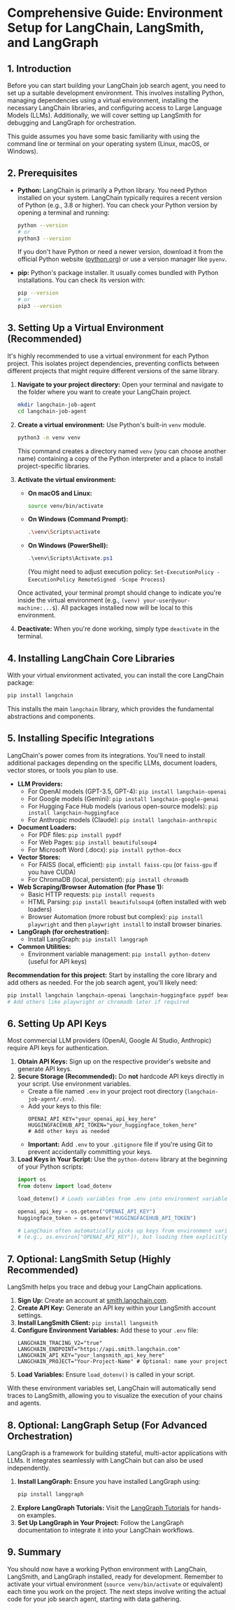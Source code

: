 # Comprehensive Guide: Environment Setup for LangChain, LangSmith, and LangGraph

## 1. Introduction

Before you can start building your LangChain job search agent, you need to set up a suitable development environment. This involves installing Python, managing dependencies using a virtual environment, installing the necessary LangChain libraries, and configuring access to Large Language Models (LLMs). Additionally, we will cover setting up LangSmith for debugging and LangGraph for orchestration.

This guide assumes you have some basic familiarity with using the command line or terminal on your operating system (Linux, macOS, or Windows).

## 2. Prerequisites

*   **Python:** LangChain is primarily a Python library. You need Python installed on your system. LangChain typically requires a recent version of Python (e.g., 3.8 or higher). You can check your Python version by opening a terminal and running:
    ```bash
    python --version
    # or
    python3 --version
    ```
    If you don't have Python or need a newer version, download it from the official Python website ([python.org](https://python.org/)) or use a version manager like `pyenv`.

*   **pip:** Python's package installer. It usually comes bundled with Python installations. You can check its version with:
    ```bash
    pip --version
    # or
    pip3 --version
    ```

## 3. Setting Up a Virtual Environment (Recommended)

It's highly recommended to use a virtual environment for each Python project. This isolates project dependencies, preventing conflicts between different projects that might require different versions of the same library.

1.  **Navigate to your project directory:** Open your terminal and navigate to the folder where you want to create your LangChain project.
    ```bash
    mkdir langchain-job-agent
    cd langchain-job-agent
    ```

2.  **Create a virtual environment:** Use Python's built-in `venv` module.
    ```bash
    python3 -m venv venv
    ```
    This command creates a directory named `venv` (you can choose another name) containing a copy of the Python interpreter and a place to install project-specific libraries.

3.  **Activate the virtual environment:**
    *   **On macOS and Linux:**
        ```bash
        source venv/bin/activate
        ```
    *   **On Windows (Command Prompt):**
        ```bash
        .\venv\Scripts\activate
        ```
    *   **On Windows (PowerShell):**
        ```powershell
        .\venv\Scripts\Activate.ps1
        ```
        (You might need to adjust execution policy: `Set-ExecutionPolicy -ExecutionPolicy RemoteSigned -Scope Process`)

    Once activated, your terminal prompt should change to indicate you're inside the virtual environment (e.g., `(venv) your-user@your-machine:...$`). All packages installed now will be local to this environment.

4.  **Deactivate:** When you're done working, simply type `deactivate` in the terminal.

## 4. Installing LangChain Core Libraries

With your virtual environment activated, you can install the core LangChain package:

```bash
pip install langchain
```

This installs the main `langchain` library, which provides the fundamental abstractions and components.

## 5. Installing Specific Integrations

LangChain's power comes from its integrations. You'll need to install additional packages depending on the specific LLMs, document loaders, vector stores, or tools you plan to use.

*   **LLM Providers:**
    *   For OpenAI models (GPT-3.5, GPT-4): `pip install langchain-openai`
    *   For Google models (Gemini): `pip install langchain-google-genai`
    *   For Hugging Face Hub models (various open-source models): `pip install langchain-huggingface`
    *   For Anthropic models (Claude): `pip install langchain-anthropic`
*   **Document Loaders:**
    *   For PDF files: `pip install pypdf`
    *   For Web Pages: `pip install beautifulsoup4`
    *   For Microsoft Word (.docx): `pip install python-docx`
*   **Vector Stores:**
    *   For FAISS (local, efficient): `pip install faiss-cpu` (or `faiss-gpu` if you have CUDA)
    *   For ChromaDB (local, persistent): `pip install chromadb`
*   **Web Scraping/Browser Automation (for Phase 1):**
    *   Basic HTTP requests: `pip install requests`
    *   HTML Parsing: `pip install beautifulsoup4` (often installed with web loaders)
    *   Browser Automation (more robust but complex): `pip install playwright` and then `playwright install` to install browser binaries.
*   **LangGraph (for orchestration):**
    *   Install LangGraph: `pip install langgraph`
*   **Common Utilities:**
    *   Environment variable management: `pip install python-dotenv` (useful for API keys)

**Recommendation for this project:** Start by installing the core library and add others as needed. For the job search agent, you'll likely need:

```bash
pip install langchain langchain-openai langchain-huggingface pypdf beautifulsoup4 requests faiss-cpu python-dotenv langgraph
# Add others like playwright or chromadb later if required
```

## 6. Setting Up API Keys

Most commercial LLM providers (OpenAI, Google AI Studio, Anthropic) require API keys for authentication.

1.  **Obtain API Keys:** Sign up on the respective provider's website and generate API keys.
2.  **Secure Storage (Recommended):** Do **not** hardcode API keys directly in your script. Use environment variables.
    *   Create a file named `.env` in your project root directory (`langchain-job-agent/.env`).
    *   Add your keys to this file:
        ```
        OPENAI_API_KEY="your_openai_api_key_here"
        HUGGINGFACEHUB_API_TOKEN="your_huggingface_token_here"
        # Add other keys as needed
        ```
    *   **Important:** Add `.env` to your `.gitignore` file if you're using Git to prevent accidentally committing your keys.
3.  **Load Keys in Your Script:** Use the `python-dotenv` library at the beginning of your Python scripts:
    ```python
    import os
    from dotenv import load_dotenv

    load_dotenv() # Loads variables from .env into environment variables

    openai_api_key = os.getenv("OPENAI_API_KEY")
    huggingface_token = os.getenv("HUGGINGFACEHUB_API_TOKEN")

    # LangChain often automatically picks up keys from environment variables
    # (e.g., os.environ["OPENAI_API_KEY"]), but loading them explicitly is good practice.
    ```

## 7. Optional: LangSmith Setup (Highly Recommended)

LangSmith helps you trace and debug your LangChain applications.

1.  **Sign Up:** Create an account at [smith.langchain.com](https://smith.langchain.com/).
2.  **Create API Key:** Generate an API key within your LangSmith account settings.
3.  **Install LangSmith Client:** `pip install langsmith`
4.  **Configure Environment Variables:** Add these to your `.env` file:
    ```
    LANGCHAIN_TRACING_V2="true"
    LANGCHAIN_ENDPOINT="https://api.smith.langchain.com"
    LANGCHAIN_API_KEY="your_langsmith_api_key_here"
    LANGCHAIN_PROJECT="Your-Project-Name" # Optional: name your project
    ```
5.  **Load Variables:** Ensure `load_dotenv()` is called in your script.

With these environment variables set, LangChain will automatically send traces to LangSmith, allowing you to visualize the execution of your chains and agents.

## 8. Optional: LangGraph Setup (For Advanced Orchestration)

LangGraph is a framework for building stateful, multi-actor applications with LLMs. It integrates seamlessly with LangChain but can also be used independently.

1.  **Install LangGraph:** Ensure you have installed LangGraph using:
    ```bash
    pip install langgraph
    ```
2.  **Explore LangGraph Tutorials:** Visit the [LangGraph Tutorials](https://langchain-ai.github.io/langgraph/tutorials/introduction/) for hands-on examples.
3.  **Set Up LangGraph in Your Project:** Follow the LangGraph documentation to integrate it into your LangChain workflows.

## 9. Summary

You should now have a working Python environment with LangChain, LangSmith, and LangGraph installed, ready for development. Remember to activate your virtual environment (`source venv/bin/activate` or equivalent) each time you work on the project. The next steps involve writing the actual code for your job search agent, starting with data gathering.
